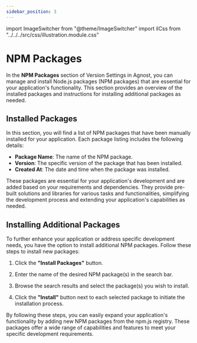 ```yaml
---
sidebar_position: 3
---
```


import ImageSwitcher from "@theme/ImageSwitcher"
import ilCss from "../../../src/css/illustration.module.css"

# NPM Packages

In the **NPM Packages** section of Version Settings in Agnost, you can manage
and install Node.js packages (NPM packages) that are essential for your
application's functionality. This section provides an overview of the installed
packages and instructions for installing additional packages as needed.

## Installed Packages

In this section, you will find a list of NPM packages that have been manually
installed for your application. Each package listing includes the following
details:

<ImageSwitcher
  lightImageSrc="/img/docs/application-development/npm-pkg-l.png?text=LightMode"
  darkImageSrc="/img/docs/application-development/npm-pkg.png?text=DarkMode"
  className={ilCss.illustration__md}
  width={820}
/>

- **Package Name**: The name of the NPM package.
- **Version**: The specific version of the package that has been installed.
- **Created At**: The date and time when the package was installed.

These packages are essential for your application's development and are added
based on your requirements and dependencies. They provide pre-built solutions
and libraries for various tasks and functionalities, simplifying the development
process and extending your application's capabilities as needed.

## Installing Additional Packages

To further enhance your application or address specific development needs, you
have the option to install additional NPM packages. Follow these steps to
install new packages:

1. Click the **"Install Packages"** button.

2. Enter the name of the desired NPM package(s) in the search bar.

3. Browse the search results and select the package(s) you wish to install.

4. Click the **"Install"** button next to each selected package to initiate the
   installation process.

<ImageSwitcher
  lightImageSrc="/img/docs/application-development/npm-packages-l.png?text=LightMode"
  darkImageSrc="/img/docs/application-development/npm-packages.png?text=DarkMode"
  className={ilCss.illustration__md}
  width={480}
/>

By following these steps, you can easily expand your application's functionality
by adding new NPM packages from the npm.js registry. These packages offer a wide
range of capabilities and features to meet your specific development
requirements.
